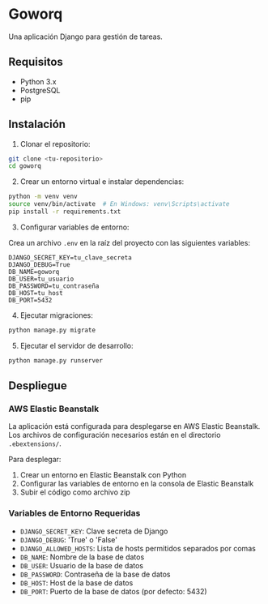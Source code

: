 # Goworq

Una aplicación Django para gestión de tareas.

## Requisitos

- Python 3.x
- PostgreSQL
- pip

## Instalación

1. Clonar el repositorio:
```bash
git clone <tu-repositorio>
cd goworq
```

2. Crear un entorno virtual e instalar dependencias:
```bash
python -m venv venv
source venv/bin/activate  # En Windows: venv\Scripts\activate
pip install -r requirements.txt
```

3. Configurar variables de entorno:

Crea un archivo `.env` en la raíz del proyecto con las siguientes variables:
```
DJANGO_SECRET_KEY=tu_clave_secreta
DJANGO_DEBUG=True
DB_NAME=goworq
DB_USER=tu_usuario
DB_PASSWORD=tu_contraseña
DB_HOST=tu_host
DB_PORT=5432
```

4. Ejecutar migraciones:
```bash
python manage.py migrate
```

5. Ejecutar el servidor de desarrollo:
```bash
python manage.py runserver
```

## Despliegue

### AWS Elastic Beanstalk

La aplicación está configurada para desplegarse en AWS Elastic Beanstalk. Los archivos de configuración necesarios están en el directorio `.ebextensions/`.

Para desplegar:
1. Crear un entorno en Elastic Beanstalk con Python
2. Configurar las variables de entorno en la consola de Elastic Beanstalk
3. Subir el código como archivo zip

### Variables de Entorno Requeridas

- `DJANGO_SECRET_KEY`: Clave secreta de Django
- `DJANGO_DEBUG`: 'True' o 'False'
- `DJANGO_ALLOWED_HOSTS`: Lista de hosts permitidos separados por comas
- `DB_NAME`: Nombre de la base de datos
- `DB_USER`: Usuario de la base de datos
- `DB_PASSWORD`: Contraseña de la base de datos
- `DB_HOST`: Host de la base de datos
- `DB_PORT`: Puerto de la base de datos (por defecto: 5432)
